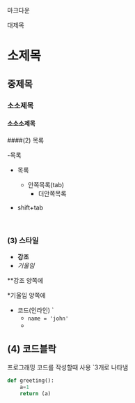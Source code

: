 마크다운

대제목

# 소제목



## 중제목

### 소소제목

#### 소소소제목

####(2)  목록



-목록 

* 목록

  * 안쪽목록(tab)
    * 더안쪽목록

* shift+tab

  ​

### (3) 스타일

* **강조**
* *기울임*

**강조 양쪽에

*기울임 양쪽에

* 코드(인라인) `
  * `name = 'john'`
  * ​



## (4) 코드블락

프로그래밍 코드를 작성할때 사용 `3개로 나타냄

```python
def greeting():
	a=1
	return (a)
```











